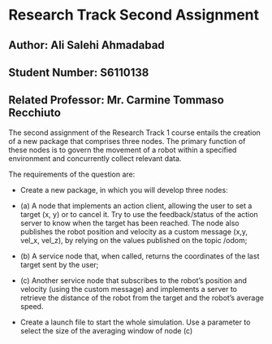 Research Track Second Assignment
=================================

Author: Ali Salehi Ahmadabad
-------------------------------------------------------
Student Number: S6110138 
-------------------------------------------------------
Related Professor: Mr. Carmine Tommaso Recchiuto
--------------------------------------------------------
The second assignment of the Research Track 1 course entails the creation of a new package that comprises three nodes. The primary function of these nodes is to govern the movement of a robot within a specified environment and concurrently collect relevant data.

The requirements of the question are:
- Create a new package, in which you will develop three nodes:
  
- (a) A node that implements an action client, allowing the user to set a target (x, y) or to cancel it. Try to use the 
feedback/status of the action server to know when the target has been reached. The node also publishes the
robot position and velocity as a custom message (x,y, vel_x, vel_z), by relying on the values published on the
topic /odom;

- (b) A service node that, when called, returns the coordinates of the last target sent by the user;

- (c) Another service node that subscribes to the robot’s position and velocity (using the custom message) and
implements a server to retrieve the distance of the robot from the target and the robot’s average speed.

- Create a launch file to start the whole simulation. Use a parameter to select the size of the averaging window of node (c)


